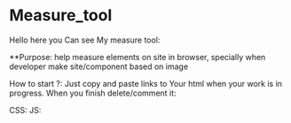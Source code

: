 # Measure_tool

Hello here you Can see My measure tool:

**Purpose: help measure elements on site in browser, specially when developer make site/component based on image

How to start ?: 
Just copy and paste links to Your html when your work is in progress. When you finish delete/comment it:

CSS:
JS: 
